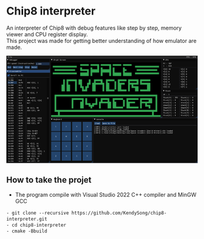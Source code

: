 # Chip8 interpreter
An interpreter of Chip8 with debug features like step by step, memory viewer and CPU register display.  </br> This project was made for getting better understanding of how emulator are made.

<img src="https://github.com/KendySong/chip8-interpreter/blob/master/screenshots/program.png">

## How to take the projet
- The program compile with Visual Studio 2022 C++ compiler and MinGW GCC

```git
- git clone --recursive https://github.com/KendySong/chip8-interpreter.git
- cd chip8-interpreter
- cmake -Bbuild
```
